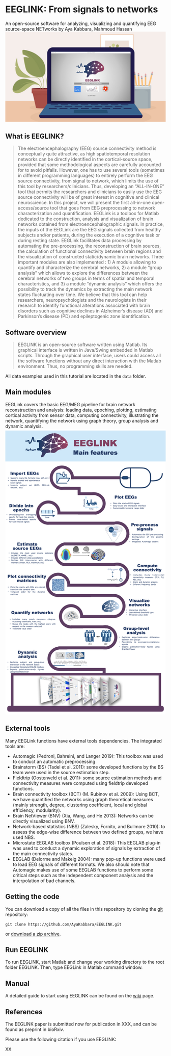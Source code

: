 # EEGLINK: From signals to networks

An open-source software for analyzing, visualizing 
and quantifying EEG source-space NETworks
by Aya Kabbara, Mahmoud Hassan
<br>
![](figures/readme1.jpeg)

## What is EEGLINK?

> The electroencephalography (EEG) source connectivity method is conceptually quite attractive, as high spatiotemporal resolution networks can be directly identified in the cortical-source space, provided that some methodological aspects are carefully accounted for to avoid pitfalls. However, one has to use several tools (sometimes in different programming languages) to entirely perform the EEG source connectivity, from signal to network, which limits the use of this tool by researchers/clinicians. Thus, developing an “ALL-IN-ONE” tool that permits the researchers and clinicians to easily use the EEG source connectivity will be of great interest in cognitive and clinical neuroscience. In this project, we will present the first all-in-one open-access/source tool that goes from EEG preprocessing to network characterization and quantification. EEGLink is a toolbox for Matlab dedicated to the construction, analysis and visualization of brain networks obtained from electroencephalographic signals. In practice, the inputs of the EEGLink are the EEG signals collected from healthy subjects and/or patients, during the execution of a cognitive task or during resting state. EEGLink facilitates data processing by automating the pre-processing, the reconstruction of brain sources, the calculation of functional connectivity between brain regions and the visualization of constructed static/dynamic brain networks. Three important modules are also implemented : 1) A module allowing to quantify and characterize the cerebral networks, 2) a module “group analysis” which allows to explore the differences between the cerebral networks of two groups in terms of spatial and temporal characteristics, and 3) a module “dynamic analysis” which offers the possibility to track the dynamics by extracting the main network states fluctuating over time. We believe that this tool can help researchers, neuropsychologists and the neurologists in their research to identify functional alterations associated with brain disorders such as cognitive declines in Alzheimer’s disease (AD) and Parkinson’s disease (PD) and epileptogenic zone identification. 

## Software overview

> EEGLINK is an open-source software written using Matlab. Its graphical interface is written in Java/Swing embedded in Matlab scripts. Through the graphical user interface, users could access all the software functions without any direct interaction with the Matlab environment. Thus, no programming skills are needed. 

All data examples used in this tutorial are located in 
the `data` folder.

## Main modules

EEGLink covers the basic EEG/MEG pipeline for brain network reconstruction and analysis: loading data, epoching, plotting, estimating cortical activity from sensor data, computing connectivity, illustrating the network, quantifying the network using graph theory, group analysis and dynamic analysis.
<br>
![](figures/readme2.jpeg)

## External tools

Many EEGLink functions have external tools dependencies. The integrated tools are: 
- Automagic (Pedroni, Bahreini, and Langer 2019): This toolbox was used to conduct an automatic preprocessing. 
- Brainstorm (BS) (Tadel et al. 2011): some developed functions by the BS team were used in the source estimation step. 
- Fieldtrip (Oostenveld et al. 2011): some source estimation methods and connectivity measures were computed using fieldtrip developed functions. 
- Brain connectivity toolbox (BCT) (M. Rubinov et al. 2009): Using BCT, we have quantified the networks using graph theoretical measures (mainly strength, degree, clustering coefficient, local and global efficiency, modularity). 
- Brain NetViewer (BNV) (Xia, Wang, and He 2013): Networks can be directly visualized using BNV. 
- Network-based statistics (NBS) (Zalesky, Fornito, and Bullmore 2010): to assess the edge-wise difference between two defined groups, we have used NBS. 
- Microstate EEGLAB toolbox (Poulsen et al. 2018): This EEGLAB plug-in was used to conduct a dynamic exploration of signals by extraction of the main connectivity states.
- EEGLAB (Delorme and Makeig 2004): many pop-up functions were used to load EEG signals of different formats. We also should note that Automagic makes use of some EEGLAB functions to perform some critical steps such as the independent component analysis and the interpolation of bad channels.

## Getting the code

You can download a copy of all the files in this repository by cloning the
[git](https://git-scm.com/) repository:

    git clone https://github.com/AyaKabbara/EEGLINK.git

or [download a zip archive](https://github.com/AyaKabbara/EEGLINK.zip).

## Run EEGLINK

To run EEGLINK, start Matlab and change your working directory to the root folder EEGLINK.
Then, type EEGLink in Matlab command window.

## Manual

A detailed guide to start using EEGLINK can be found on the [wiki](https://github.com/AyaKabbara/EEGLINK/wiki) page.

## References

The EEGLINK paper is submitted now for publication in XXX, and can be found as preprint in bioRxiv.

Please use the following citation if you use EEGLINK:

XX
